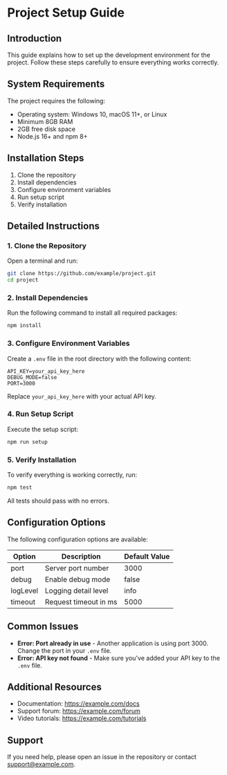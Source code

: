 # Project Setup Guide

## Introduction

This guide explains how to set up the development environment for the project. Follow these steps carefully to ensure everything works correctly.

## System Requirements

The project requires the following:

* Operating system: Windows 10, macOS 11+, or Linux
* Minimum 8GB RAM
* 2GB free disk space
* Node.js 16+ and npm 8+

## Installation Steps

1. Clone the repository
2. Install dependencies
3. Configure environment variables
4. Run setup script
5. Verify installation

## Detailed Instructions

### 1. Clone the Repository

Open a terminal and run:

```bash
git clone https://github.com/example/project.git
cd project
```

### 2. Install Dependencies

Run the following command to install all required packages:

```bash
npm install
```

### 3. Configure Environment Variables

Create a `.env` file in the root directory with the following content:

```
API_KEY=your_api_key_here
DEBUG_MODE=false
PORT=3000
```

Replace `your_api_key_here` with your actual API key.

### 4. Run Setup Script

Execute the setup script:

```bash
npm run setup
```

### 5. Verify Installation

To verify everything is working correctly, run:

```bash
npm test
```

All tests should pass with no errors.

## Configuration Options

The following configuration options are available:

| Option | Description | Default Value |
| ------ | ----------- | ------------- |
| port | Server port number | 3000 |
| debug | Enable debug mode | false |
| logLevel | Logging detail level | info |
| timeout | Request timeout in ms | 5000 |

## Common Issues

* **Error: Port already in use** - Another application is using port 3000. Change the port in your `.env` file.
* **Error: API key not found** - Make sure you've added your API key to the `.env` file.

## Additional Resources

* Documentation: https://example.com/docs
* Support forum: https://example.com/forum
* Video tutorials: https://example.com/tutorials

## Support

If you need help, please open an issue in the repository or contact support@example.com.